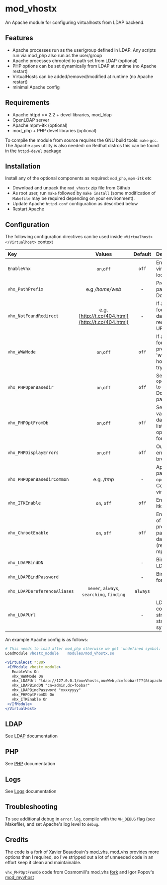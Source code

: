 mod_vhostx
==========

An Apache module for configuring virtualhosts from LDAP backend.

Features
--------
* Apache processes run as the user/group defined in LDAP. Any scripts run via mod_php also run as the user/group
* Apache processes chrooted to path set from LDAP (optional)
* PHP options can be set dynamically from LDAP at runtime (no Apache restart)
* VirtualHosts can be added/removed/modified at runtime (no Apache restart)
* minimal Apache config 

Requirements
------------
* Apache httpd >= 2.2 + devel libraries, mod_ldap
* OpenLDAP server
* Apache mpm-itk (optional)
* mod_php + PHP devel libraries (optional)

To compile the module from source requires the GNU build tools: `make` `gcc`. 
The Apache `apxs` utility is also needed: on Redhat distros this can be found in the `httpd-devel` package

Installation
------------
Install any of the optional components as required: `mod_php`, `mpm-itk` etc

* Download and unpack the `mod_vhostx` zip file from Github
* As root user, run `make` followed by `make install` (some modification of `Makefile` may be required depending on your environment).
* Update Apache `httpd.conf` configuration as described below
* Restart Apache


Configuration
-------------
The following configuration directives can be used inside `<Virtualhost>` `</Virtualhost>` context

Key | Values | Default | Description
:--- | :---: | :---: | :---
`EnableVhx`     | `on`,`off` | `off`   | Enable virtualhost lookups
`vhx_PathPrefix`| e.g _/home/web_     | - | Prepend this path to DocumentRoot
`vhx_NotFoundRedirect` | e.g. [http://t.co/404.html](http://t.co/404.html) | - | If a host is not found in the database redirect to this URL
`vhx_WWWMode` | `on`,`off` | `off` | If a host is not found, prepend 'www.' to the hostname and try again
`vhx_PHPOpenBasedir` | `on`,`off` | `off` | Set PHP `open_basedir` to include DocumentRoot path
`vhx_PHPOptFromDb` | `on`,`off` | `off` | Set PHP `ini` values from database. A list of valid options can be found [here](http://www.php.net/manual/en/ini.list.php)
`vhx_PHPDisplayErrors` | `on`,`off` | `off` | Output PHP errors to browser.
`vhx_PHPOpenBasedirCommon` | e.g. _/tmp_ | - | Append this path to `open_basedir`. Common to all virtualhosts
`vhx_ITKEnable` | `on`, `off` | `off` | Enable mpm-itk support 
`vhx_ChrootEnable` | `on`, `off` | `off` | Enable chroot of Apache process using path from database (requires mpm-itk)
`vhx_LDAPBindDN` |  | - | Bind DN for LDAP user
`vhx_LDAPBindPassword` |  | - | Bind Password for LDAP user
`vhx_LDAPDereferenceAliases` | `never`, `always`, `searching`, `finding` | `always` | 
`vhx_LDAPUrl` |  | - | LDAP Server connection string. Uses standard URL syntax

An example Apache config is as follows:

```apache
# This needs to load after mod_php otherwise we get 'undefined symbol: zend_alter_ini_entry' 
LoadModule vhostx_module    modules/mod_vhostx.so

<VirtualHost *:80>
 <IfModule vhostx_module>
   EnableVhx On
   vhx_WWWMode On
   vhx_LDAPUrl "ldap://127.0.0.1/ou=Vhosts,ou=Web,dc=foobar???(&(apacheVhostEnabled=yes)(objectClass=apacheConfig))"
   vhx_LDAPBindDN "cn=admin,dc=foobar"
   vhx_LDAPBindPassword "xxxxyyyy"
   vhx_PHPOptFromDb On
   vhx_ITKEnable On
 </IfModule>
</VirtualHost>
```


 
LDAP
----
See [LDAP](https://github.com/porjo/mod_vhostx/blob/master/LDAP.md) documentation

PHP
----
See [PHP](https://github.com/porjo/mod_vhostx/blob/master/PHP.md) documentation

Logs
----
See [Logs](https://github.com/porjo/mod_vhostx/blob/master/LOGS.md) documentation

Troubleshooting
---------------
To see additional debug in `error.log`, compile with the `VH_DEBUG` flag (see Makefile), and set Apache's log level to `debug`.

Credits
--------
The code is a fork of Xavier Beaudouin's [mod_vhs](http://openvisp.fr/doku/doku.php?id=mod_vhs:intro). mod_vhs provides more options than I required, so I've stripped out a lot of unneeded code in an effort keep it clean and maintainable.

`vhx_PHPOptFromDb` code from Cosmomill's mod_vhs [fork](https://bitbucket.org/cosmomill/mod_vhs) and Igor Popov's [mod_myvhost](http://code.google.com/p/mod-myvhost/)
